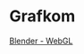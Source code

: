 # Grafkom

[Blender - WebGL](https://gesangwidigdo.github.io/grafkom-series/1.%20blender_webgl/code/js-code/index.html)
